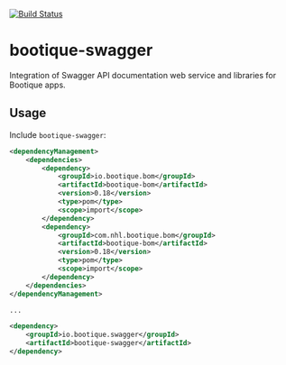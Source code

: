 [![Build Status](https://travis-ci.org/bootique/bootique-swagger.svg)](https://travis-ci.org/bootique/bootique-swagger)

# bootique-swagger

Integration of Swagger API documentation web service and libraries for Bootique apps. 

## Usage

Include ```bootique-swagger```:
```xml
<dependencyManagement>
    <dependencies>
        <dependency>
            <groupId>io.bootique.bom</groupId>
            <artifactId>bootique-bom</artifactId>
            <version>0.18</version>
            <type>pom</type>
            <scope>import</scope>
        </dependency>
        <dependency>
            <groupId>com.nhl.bootique.bom</groupId>
            <artifactId>bootique-bom</artifactId>
            <version>0.18</version>
            <type>pom</type>
            <scope>import</scope>
        </dependency>
    </dependencies>
</dependencyManagement>

...

<dependency>
	<groupId>io.bootique.swagger</groupId>
	<artifactId>bootique-swagger</artifactId>
</dependency>
```